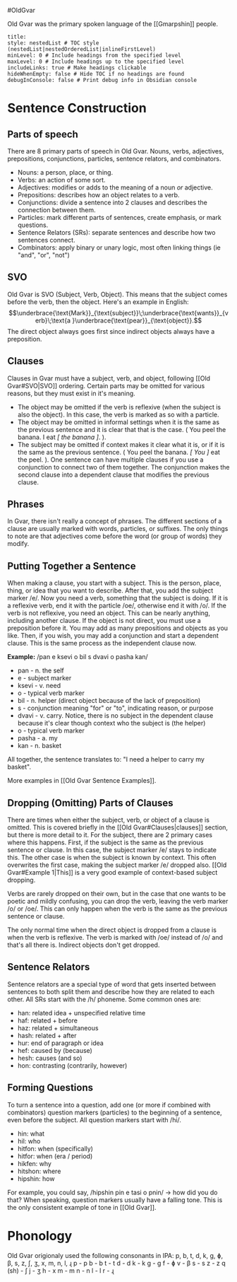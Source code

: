 #OldGvar

Old Gvar was the primary spoken language of the [[Gmarpshin]] people.

```table-of-contents
title: 
style: nestedList # TOC style (nestedList|nestedOrderedList|inlineFirstLevel)
minLevel: 0 # Include headings from the specified level
maxLevel: 0 # Include headings up to the specified level
includeLinks: true # Make headings clickable
hideWhenEmpty: false # Hide TOC if no headings are found
debugInConsole: false # Print debug info in Obsidian console
```


# Sentence Construction
## Parts of speech
There are 8 primary parts of speech in Old Gvar. Nouns, verbs, adjectives, prepositions, conjunctions, particles, sentence relators, and combinators.
- Nouns: a person, place, or thing.
- Verbs: an action of some sort.
- Adjectives: modifies or adds to the meaning of a noun *or* adjective.
- Prepositions: describes how an object relates to a verb.
- Conjunctions:  divide a sentence into 2 clauses and describes the connection between them.
- Particles: mark different parts of sentences, create emphasis, or mark questions.
- Sentence Relators (SRs): separate sentences and describe how two sentences connect.
- Combinators: apply binary or unary logic, most often linking things (ie "and", "or", "not")
## SVO
Old Gvar is SVO (Subject, Verb, Object). This means that the subject comes before the verb, then the object. Here's an example in English:
$$\underbrace{\text{Mark}}_{\text{subject}}\;\underbrace{\text{wants}}_{verb}\;\text{a }\underbrace{\text{pear}}_{\text{object}}.$$
The direct object always goes first since indirect objects always have a preposition.
## Clauses
Clauses in Gvar must have a subject, verb, and object, following [[Old Gvar#SVO|SVO]] ordering. Certain parts may be omitted for various reasons, but they must exist in it's meaning.
- The object may be omitted if the verb is reflexive (when the subject is also the object). In this case, the verb is marked as so with a particle.
- The object may be omitted in informal settings when it is the same as the previous sentence and it is clear that that is the case. ( You peel the banana. I eat *\[ the banana \]*. ).
- The subject may be omitted if context makes it clear what it is, or if it is the same as the previous sentence. ( You peel the banana. *\[ You \]* eat the peel. ).
One sentence can have multiple clauses if you use a conjunction to connect two of them together. The conjunction makes the second clause into a dependent clause that modifies the previous clause.
## Phrases
In Gvar, there isn't really a concept of phrases. The different sections of a clause are usually marked with words, particles, or suffixes. The only things to note are that adjectives come before the word (or group of words) they modify.
## Putting Together a Sentence
When making a clause, you start with a subject. This is the person, place, thing, or idea that you want to describe. After that, you add the subject marker /e/. Now you need a verb, something that the subject is doing. If it is a reflexive verb, end it with the particle /oe/, otherwise end it with /o/. If the verb is not reflexive, you need an object. This can be nearly anything, including another clause. If the object is not direct, you must use a preposition before it. You may add as many prepositions and objects as you like. Then, if you wish, you may add a conjunction and start a dependent clause. This is the same process as the independent clause now.

**Example:**
/pan e ksevi o bil s dvavi o pasha kan/
- pan - n. the self
- e - subject marker
- ksevi - v. need
- o - typical verb marker
- bil - n. helper (direct object because of the lack of preposition)
- s - conjunction meaning "for" or "to", indicating reason, or purpose
- dvavi - v. carry. Notice, there is no subject in the dependent clause because it's clear though context who the subject is (the helper)
- o - typical verb marker
- pasha - a. my
- kan - n. basket

All together, the sentence translates to: "I need a helper to carry my basket".

More examples in [[Old Gvar Sentence Examples]].
## Dropping (Omitting) Parts of Clauses
There are times when either the subject, verb, or object of a clause is omitted. This is covered briefly in the [[Old Gvar#Clauses|clauses]] section, but there is more detail to it. For the subject, there are 2 primary cases where this happens. First, if the subject is the same as the previous sentence or clause. In this case, the subject marker /e/ stays to indicate this. The other case is when the subject is known by context. This often overwrites the first case, making the subject marker /e/ dropped also. [[Old Gvar#Example 1|This]] is a very good example of context-based subject dropping.

Verbs are rarely dropped on their own, but in the case that one wants to be poetic and mildly confusing, you can drop the verb, leaving the verb marker /o/ or /oe/. This can only happen when the verb is the same as the previous sentence or clause.

The only normal time when the direct object is dropped from a clause is when the verb is reflexive. The verb is marked with /oe/ instead of /o/ and that's all there is. Indirect objects don't get dropped.
## Sentence Relators
Sentence relators are a special type of word that gets inserted between sentences to both split them and describe how they are related to each other. All SRs start with the /h/ phoneme. Some common ones are:
- han: related idea + unspecified relative time
- haf: related + before
- haz: related + simultaneous
- hash: related + after
- hur: end of paragraph or idea
- hef: caused by (because)
- hesh: causes (and so)
- hon: contrasting (contrarily, however)
## Forming Questions
To turn a sentence into a question, add one (or more if combined with combinators) question markers (particles) to the beginning of a sentence, even before the subject. All question markers start with /hi/.
- hin: what
- hil: who
- hitfon: when (specifically)
- hitfor: when (era / period)
- hikfen: why
- hitshon: where
- hipshin: how

For example, you could say, /hipshin pin e tasi o pnin/ -> how did you do that? When speaking, question markers usually have a falling tone. This is the only consistent example of tone in [[Old Gvar]].
# Phonology
Old Gvar origionaly used the following consonants in IPA: p, b, t, d, k, g, ɸ, β, s, z, ʃ, ʒ, x, m, n, l, ɻ
p - p
b - b
t - t
d - d
k - k
g - g
f - ɸ
v - β
s - s
z - z
q (sh) - ʃ
j - ʒ
h - x
m - m
n - n
l - l
r - ɻ